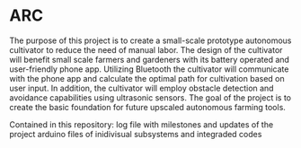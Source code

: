 # ARC
The purpose of this project is to create a small-scale prototype autonomous cultivator to
reduce the need of manual labor. The design of the cultivator will benefit small scale
farmers and gardeners with its battery operated and user-friendly phone app. Utilizing
Bluetooth the cultivator will communicate with the phone app and calculate the optimal
path for cultivation based on user input. In addition, the cultivator will employ obstacle
detection and avoidance capabilities using ultrasonic sensors. The goal of the project is
to create the basic foundation for future upscaled autonomous farming tools.

Contained in this repository:
log file with milestones and updates of the project
arduino files of inidivisual subsystems and integraded codes
